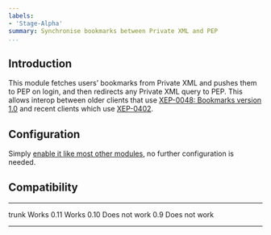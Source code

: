 ```yaml
---
labels:
- 'Stage-Alpha'
summary: Synchronise bookmarks between Private XML and PEP
...
```


Introduction
------------

This module fetches users’ bookmarks from Private XML and pushes them
to PEP on login, and then redirects any Private XML query to PEP.  This
allows interop between older clients that use [XEP-0048: Bookmarks
version 1.0](https://xmpp.org/extensions/attic/xep-0048-1.0.html) and
recent clients which use
[XEP-0402](https://xmpp.org/extensions/xep-0402.html).

Configuration
-------------

Simply [enable it like most other
modules](https://prosody.im/doc/installing_modules#prosody-modules), no
further configuration is needed.

Compatibility
-------------

  ------- ---------------
  trunk   Works
  0.11    Works
  0.10    Does not work
  0.9     Does not work
  ------- ---------------
